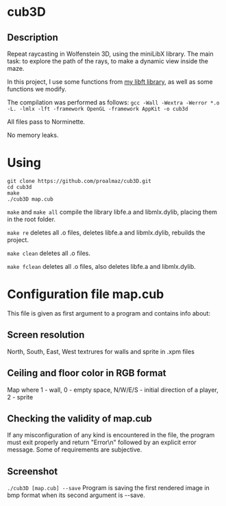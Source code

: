 # cub3D
## Description
Repeat raycasting in Wolfenstein 3D, using the miniLibX library. The main task: to explore the path of the rays, to make a dynamic view inside the maze.

In this project, I use some functions from [my libft library](https://github.com/proalmaz/libft.git), as well as some functions we modify.

The compilation was performed as follows: `gcc -Wall -Wextra -Werror *.o -L. -lmlx -lft -framework OpenGL -framework AppKit -o cub3d`

All files pass to Norminette.

No memory leaks.

# Using

```
git clone https://github.com/proalmaz/cub3D.git
cd cub3d
make
./cub3D map.cub
```

`make` and `make all` compile the library libfе.a and libmlx.dylib, placing them in the root folder.

`make re` deletes all .o files, deletes libfе.a and libmlx.dylib, rebuilds the project.

`make clean` deletes all .o files.

`make fclean` deletes all .o files, also deletes libfе.a and libmlx.dylib.

# Configuration file map.cub
This file is given as first argument to a program and contains info about:

## Screen resolution
North, South, East, West textrures for walls and sprite in .xpm files
## Ceiling and floor color in RGB format
Map where 1 - wall, 0 - empty space, N/W/E/S - initial direction of a player, 2 - sprite
## Checking the validity of map.cub
If any misconfiguration of any kind is encountered in the file, the program must exit properly and return "Error\n" followed by an explicit error message. Some of requirements are subjective.

## Screenshot
`./cub3D [map.cub] --save`
Program is saving the first rendered image in bmp format when its second argument is --save.
